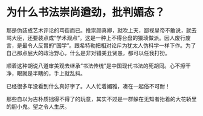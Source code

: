 # 为什么书法崇尚遒劲，批判媚态？

那是伪装成艺术评论的骂街而已。推崇颜真卿，就吹上天，鄙视皇帝不敢说，就去骂大臣，还要装点成“学术观点”。这是一种上不得台盘的猥琐做派。因人废行废言，是最令人反胃的“国学”。跟希特勒把相对论斥为犹太人伪科学一样下作。为了自己那点屁大的政治野心，什么是非对错美丑贤愚，都可以任我打扮。

顺着这种胡说八道审美观去继承“书法传统”是中国现代书法的死胡同。心不擦干净，眼就是半瞎的，手上就乱抖。

已经很多年没看到什么真好字了。人人忙着媚雅，凑在一起俗不可耐！

那些自以为古朴质拙得不得了的玩意，其实不过是一群躲在无知者抬着的大花轿里的胆小鬼。望之令人生厌。



